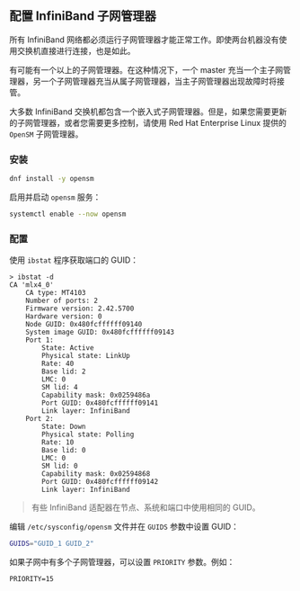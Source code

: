 ## 配置 InfiniBand 子网管理器

所有 InfiniBand 网络都必须运行子网管理器才能正常工作。即使两台机器没有使用交换机直接进行连接，也是如此。

有可能有一个以上的子网管理器。在这种情况下，一个 master 充当一个主子网管理器，另一个子网管理器充当从属子网管理器，当主子网管理器出现故障时将接管。

大多数 InfiniBand 交换机都包含一个嵌入式子网管理器。但是，如果您需要更新的子网管理器，或者您需要更多控制，请使用 Red Hat Enterprise Linux 提供的 `OpenSM` 子网管理器。

### 安装

```bash
dnf install -y opensm
```

启用并启动 `opensm` 服务：

```bash
systemctl enable --now opensm
```

### 配置 

使用 `ibstat` 程序获取端口的 GUID：

```
> ibstat -d
CA 'mlx4_0'
	CA type: MT4103
	Number of ports: 2
	Firmware version: 2.42.5700
	Hardware version: 0
	Node GUID: 0x480fcffffff09140
	System image GUID: 0x480fcffffff09143
	Port 1:
		State: Active
		Physical state: LinkUp
		Rate: 40
		Base lid: 2
		LMC: 0
		SM lid: 4
		Capability mask: 0x0259486a
		Port GUID: 0x480fcffffff09141
		Link layer: InfiniBand
	Port 2:
		State: Down
		Physical state: Polling
		Rate: 10
		Base lid: 0
		LMC: 0
		SM lid: 0
		Capability mask: 0x02594868
		Port GUID: 0x480fcffffff09142
		Link layer: InfiniBand
```

> 有些 InfiniBand 适配器在节点、系统和端口中使用相同的 GUID。

编辑 `/etc/sysconfig/opensm` 文件并在 `GUIDS` 参数中设置 GUID：

```bash
GUIDS="GUID_1 GUID_2"
```

如果子网中有多个子网管理器，可以设置 `PRIORITY` 参数。例如：

```
PRIORITY=15
```

## 